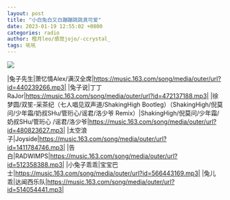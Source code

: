```yaml
---
layout: post
title: "小白兔白又白蹦蹦跳跳真可爱"
date: 2023-01-19 12:55:02 +0800
categories: radio
author: 橙月leo/感觉jojo/-ccrystal_
tags: 吼吼
---
```

![]({{site.baseurl}}/images/cover_20230119.jpg)

|兔子先生|萧忆情Alex/满汉全席|https://music.163.com/song/media/outer/url?id=440239266.mp3|
|兔子说|丁丁RaJor|https://music.163.com/song/media/outer/url?id=472137188.mp3|
|徐梦圆/双笙-采茶纪（七人唱见双声道/ShakingHigh Bootleg）（ShakingHigh/倪莫问/少年霜/奶叔SHu/管珩心/谣君/洛少爷 Remix）|ShakingHigh/倪莫问/少年霜/奶叔SHu/管珩心 /谣君/洛少爷|https://music.163.com/song/media/outer/url?id=480823627.mp3|
|太空浪子|Joyside|https://music.163.com/song/media/outer/url?id=1411784746.mp3|
|告白|RADWIMPS|https://music.163.com/song/media/outer/url?id=512358388.mp3|
|小兔子乖乖|宝宝巴士|https://music.163.com/song/media/outer/url?id=566443169.mp3|
|兔儿乖|达闻西乐队|https://music.163.com/song/media/outer/url?id=514054441.mp3|

